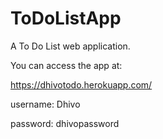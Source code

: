 # ToDoListApp
A To Do List web application.


You can access the app at:

https://dhivotodo.herokuapp.com/

username: Dhivo

password: dhivopassword
